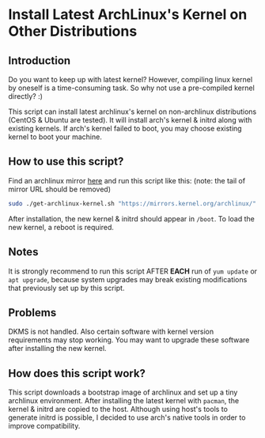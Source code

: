 # Install Latest ArchLinux's Kernel on Other Distributions

## Introduction

Do you want to keep up with latest kernel? However, compiling linux kernel by oneself is a time-consuming task. So why not use a pre-compiled kernel directly? :)

This script can install latest archlinux's kernel on non-archlinux distributions (CentOS & Ubuntu are tested). It will install arch's kernel & initrd along with existing kernels. If arch's kernel failed to boot, you may choose existing kernel to boot your machine.

## How to use this script?

Find an archlinux mirror [here](https://www.archlinux.org/mirrorlist/) and run this script like this: (note: the tail of mirror URL should be removed)

```sh
sudo ./get-archlinux-kernel.sh "https://mirrors.kernel.org/archlinux/"
```

After installation, the new kernel & initrd should appear in `/boot`. To load the new kernel, a reboot is required.

## Notes

It is strongly recommend to run this script AFTER **EACH** run of `yum update` or `apt upgrade`, because system upgrades may break existing modifications that previously set up by this script.

## Problems

DKMS is not handled. Also certain software with kernel version requirements may stop working. You may want to upgrade these software after installing the new kernel.

## How does this script work?

This script downloads a bootstrap image of archlinux and set up a tiny archlinux environment. After installing the latest kernel with `pacman`, the kernel & initrd are copied to the host. Although using host's tools to generate initrd is possible, I decided to use arch's native tools in order to improve compatibility.
